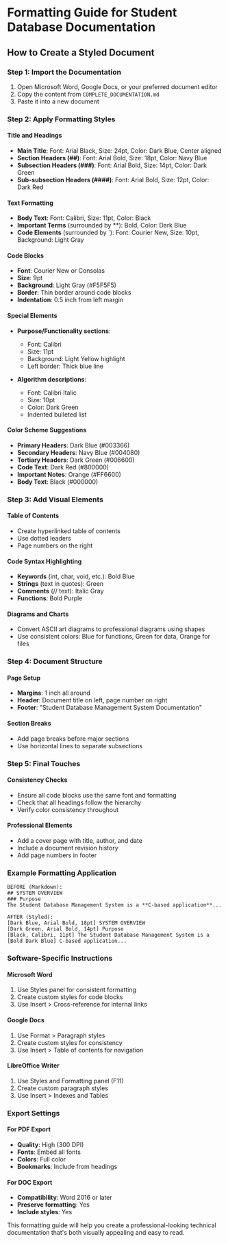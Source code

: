 # Formatting Guide for Student Database Documentation

## How to Create a Styled Document

### Step 1: Import the Documentation
1. Open Microsoft Word, Google Docs, or your preferred document editor
2. Copy the content from `COMPLETE_DOCUMENTATION.md`
3. Paste it into a new document

### Step 2: Apply Formatting Styles

#### Title and Headings
- **Main Title**: Font: Arial Black, Size: 24pt, Color: Dark Blue, Center aligned
- **Section Headers (##)**: Font: Arial Bold, Size: 18pt, Color: Navy Blue
- **Subsection Headers (###)**: Font: Arial Bold, Size: 14pt, Color: Dark Green
- **Sub-subsection Headers (####)**: Font: Arial Bold, Size: 12pt, Color: Dark Red

#### Text Formatting
- **Body Text**: Font: Calibri, Size: 11pt, Color: Black
- **Important Terms** (surrounded by **): Bold, Color: Dark Blue
- **Code Elements** (surrounded by `): Font: Courier New, Size: 10pt, Background: Light Gray

#### Code Blocks
- **Font**: Courier New or Consolas
- **Size**: 9pt
- **Background**: Light Gray (#F5F5F5)
- **Border**: Thin border around code blocks
- **Indentation**: 0.5 inch from left margin

#### Special Elements
- **Purpose/Functionality sections**: 
  - Font: Calibri
  - Size: 11pt
  - Background: Light Yellow highlight
  - Left border: Thick blue line

- **Algorithm descriptions**:
  - Font: Calibri Italic
  - Size: 10pt
  - Color: Dark Green
  - Indented bulleted list

#### Color Scheme Suggestions
- **Primary Headers**: Dark Blue (#003366)
- **Secondary Headers**: Navy Blue (#004080)
- **Tertiary Headers**: Dark Green (#006600)
- **Code Text**: Dark Red (#800000)
- **Important Notes**: Orange (#FF6600)
- **Body Text**: Black (#000000)

### Step 3: Add Visual Elements

#### Table of Contents
- Create hyperlinked table of contents
- Use dotted leaders
- Page numbers on the right

#### Code Syntax Highlighting
- **Keywords** (int, char, void, etc.): Bold Blue
- **Strings** (text in quotes): Green
- **Comments** (// text): Italic Gray
- **Functions**: Bold Purple

#### Diagrams and Charts
- Convert ASCII art diagrams to professional diagrams using shapes
- Use consistent colors: Blue for functions, Green for data, Orange for files

### Step 4: Document Structure

#### Page Setup
- **Margins**: 1 inch all around
- **Header**: Document title on left, page number on right
- **Footer**: "Student Database Management System Documentation"

#### Section Breaks
- Add page breaks before major sections
- Use horizontal lines to separate subsections

### Step 5: Final Touches

#### Consistency Checks
- Ensure all code blocks use the same font and formatting
- Check that all headings follow the hierarchy
- Verify color consistency throughout

#### Professional Elements
- Add a cover page with title, author, and date
- Include a document revision history
- Add page numbers in footer

### Example Formatting Application

```
BEFORE (Markdown):
## SYSTEM OVERVIEW
### Purpose
The Student Database Management System is a **C-based application**...

AFTER (Styled):
[Dark Blue, Arial Bold, 18pt] SYSTEM OVERVIEW
[Dark Green, Arial Bold, 14pt] Purpose
[Black, Calibri, 11pt] The Student Database Management System is a [Bold Dark Blue] C-based application...
```

### Software-Specific Instructions

#### Microsoft Word
1. Use Styles panel for consistent formatting
2. Create custom styles for code blocks
3. Use Insert > Cross-reference for internal links

#### Google Docs
1. Use Format > Paragraph styles
2. Create custom styles for consistency
3. Use Insert > Table of contents for navigation

#### LibreOffice Writer
1. Use Styles and Formatting panel (F11)
2. Create custom paragraph styles
3. Use Insert > Indexes and Tables

### Export Settings

#### For PDF Export
- **Quality**: High (300 DPI)
- **Fonts**: Embed all fonts
- **Colors**: Full color
- **Bookmarks**: Include from headings

#### For DOC Export
- **Compatibility**: Word 2016 or later
- **Preserve formatting**: Yes
- **Include styles**: Yes

This formatting guide will help you create a professional-looking technical documentation that's both visually appealing and easy to read.
